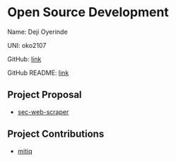 # Open Source Development

Name: Deji Oyerinde

UNI: oko2107

GitHub: [link](https://github.com/deji725)

GitHub README: [link](https://github.com/deji725/deji725/blob/main/README.md)

## Project Proposal
- [sec-web-scraper](../projects/python/sec-web-scraper.md)

## Project Contributions
- [mitiq](../projects/python/mitiq.md)
